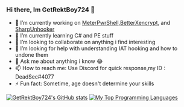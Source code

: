 ### Hi there, Im GetRektBoy724 👋

- 🔭 I’m currently working on [MeterPwrShell](https://github.com/GetRektBoy724/MeterPwrShell),[BetterXencrypt](https://github.com/GetRektBoy724/BetterXencrypt), and [SharpUnhooker](https://github.com/GetRektBoy724/SharpUnhooker)
- 🌱 I’m currently learning C# and PE stuff
- 👯 I’m looking to collaborate on anything i find interesting
- 🤔 I’m looking for help with understanding IAT hooking and how to undone them
- 💬 Ask me about anything i know 😂
- 📫 How to reach me: Use Discord for quick response,my ID : DeadSec#4077
- ⚡ Fun fact: Sometime, age doesn't determine your skills

[![GetRektBoy724's GitHub stats](https://github-readme-stats.vercel.app/api?username=GetRektBoy724&theme=tokyonight)](https://github.com/anuraghazra/github-readme-stats)
[![My Top Programming Languages](https://github-readme-stats.vercel.app/api/top-langs/?username=GetRektBoy724&theme=tokyonight)](https://github.com/anuraghazra/github-readme-stats)
